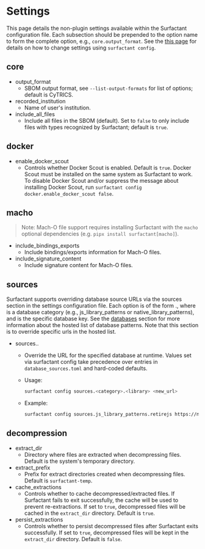 # Settings

This page details the non-plugin settings available within the Surfactant configuration file.
Each subsection should be prepended to the option name to form the complete option, e.g., `core.output_format`.
See the [this page](configuration_files.md#settings-configuration-file) for details on how to change settings using `surfactant config`.

## core

- output_format
    - SBOM output format, see `--list-output-formats` for list of options; default is CyTRICS.
- recorded_institution
    - Name of user's institution.
- include_all_files
    - Include all files in the SBOM (default). Set to `false` to only include files with types recognized by Surfactant; default is `true`.

## docker

- enable_docker_scout
    - Controls whether Docker Scout is enabled. Default is `true`. Docker Scout must be installed on the same system as Surfactant to work. To disable Docker Scout and/or suppress the message about installing Docker Scout, run `surfactant config docker.enable_docker_scout false`.

## macho

> Note: Mach-O file support requires installing Surfactant with the `macho` optional dependencies (e.g. `pipx install surfactant[macho]`).

- include_bindings_exports
    - Include bindings/exports information for Mach-O files.
- include_signature_content
    - Include signature content for Mach-O files.

## sources

Surfactant supports overriding database source URLs via the sources section in the settings configuration file. Each option is of the form <category>.<library>, where <category> is a database category (e.g., js_library_patterns or native_library_patterns), and <library> is the specific database key. See the [databases](https://surfactant.readthedocs.io/en/latest/external_databases.html) section for more information about the hosted list of database patterns. Note that this section is to override specific urls in the hosted list.

- sources.<category>.<library>

    - Override the URL for the specified database at runtime. Values set via surfactant config take precedence over entries in `database_sources.toml` and hard-coded defaults.

    - Usage:

        ```bash
        surfactant config sources.<category>.<library> <new_url>
        ```

    - Example:

        ```bash
        surfactant config sources.js_library_patterns.retirejs https://new-url.com
        ```

## decompression

- extract_dir
    - Directory where files are extracted when decompressing files. Default is the system's temporary directory.
- extract_prefix
    - Prefix for extract directories created when decompressing files. Default is `surfactant-temp`.
- cache_extractions
    - Controls whether to cache decompressed/extracted files. If Surfactant fails to exit successfully, the cache will be used to prevent re-extractions. If set to `true`, decompressed files will be cached in the `extract_dir` directory. Default is `true`.
- persist_extractions
    - Controls whether to persist decompressed files after Surfactant exits successfully. If set to `true`, decompressed files will be kept in the `extract_dir` directory. Default is `false`.